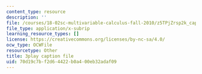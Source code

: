 ```yaml
---
content_type: resource
description: ''
file: /courses/18-02sc-multivariable-calculus-fall-2010/z5TPjZrsp2k_captions.vtt
file_type: application/x-subrip
learning_resource_types: []
license: https://creativecommons.org/licenses/by-nc-sa/4.0/
ocw_type: OCWFile
resourcetype: Other
title: 3play caption file
uid: 70d19c7b-f2d6-4422-b0a4-00eb32adaf09
---
```

